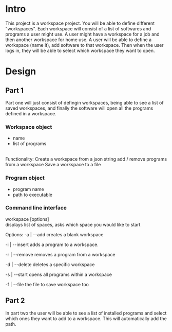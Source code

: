 # Intro
This project is a workspace project. You will be able to define different "workspaces". Each workspace will consist of a list of softwares and programs a user might use. A user might have a workspace for a job and then another workspace for home use. A user will be able to define a workspace (name it), add software to that workspace. Then when the user logs in, they will be able to select which workspace they want to open.

# Design
## Part 1
Part one will just consist of defingin workspaces, being able to see a list of saved workspaces, and finally the software will open all the programs defined in a workspace.
### Workspace object
- name
- list of programs
<br>
Functionality:
Create a workspace from a json string
add / remove programs from a workspace
Save a workspace to a file

### Program object
- program name
- path to executable

### Command line interface
workspace <filename> [options] <br>
  displays list of spaces, asks which space you would like to start

Options:
  -a | --add <workspace>
    creates a blank workspace

  -i | --insert <workspace> <program name> <path to program>
    adds a program to a workspace.

  -r | --remove <workspace> <program name>
    removes a program from a workspace
  
  -d | --delete <workspace>
    deletes a specific workspace

  -s | --start <workspace>
    opens all programs within a workspace

  -f | --file <file name>
    the file to save workspace too

## Part 2
In part two the user will be able to see a list of installed programs and select which ones they want to add to a workspace. This will automatically add the path.